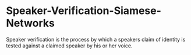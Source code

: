 # Speaker-Verification-Siamese-Networks
Speaker verification is the process by which a speakers claim of identity is tested against a claimed speaker by his or her voice.

